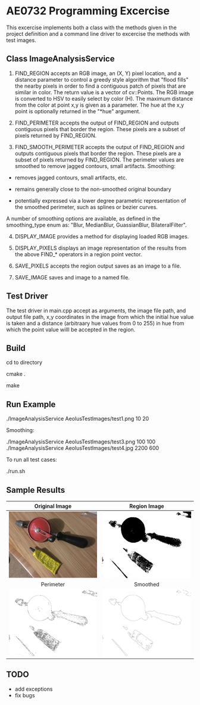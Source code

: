 # AE0732 Programming Excercise

This excercise implements both a class with the methods given in the project definition and a command line driver to excercise the methods with test images.

## Class ImageAnalysisService

1. FIND_REGION accepts an RGB image, an (X, Y) pixel location, and a distance parameter to
control a greedy style algorithm that "flood fills" the nearby pixels in order to find
a contiguous patch of pixels that are similar in color. The return value is a vector of
cv::Points. The RGB image is converted to HSV to easily select by color (H). The maximum
distance from the color at point x,y is given as a parameter. The hue at the x,y point
is optionally returned in the "*hue" argument.

2. FIND_PERIMETER accepts the output of FIND_REGION and outputs contiguous pixels that border the region. These pixels are a subset of pixels returned by FIND_REGION.

3. FIND_SMOOTH_PERIMETER accepts the output of FIND_REGION and outputs contiguous pixels that border the region. These pixels are a subset of pixels returned by FIND_REGION. The perimeter values are smoothed to remove jagged contours, small artifacts. Smoothing:

 - removes jagged contours, small artifacts, etc.
 
 - remains generally close to the non-smoothed original boundary
 
 - potentially  expressed via a lower degree parametric representation of the smoothed perimeter, such as splines or bezier curves.

A number of smoothing options are available, as defined in the smoothing_type enum as:  "Blur, MedianBlur, GuassianBlur, BilateralFilter".

4. DISPLAY_IMAGE provides a method for displaying loaded RGB images.

5. DISPLAY_PIXELS displays an image representation of the results from the above FIND_* operators in a region point vector.

6. SAVE_PIXELS accepts the region output saves as an image to a file.

7. SAVE_IMAGE saves and image to a named file.

## Test Driver

The test driver in main.cpp accept as arguments, the image file path, and output file path, x,y coordinates in the image from which the initial hue value is taken and a distance (arbitraary hue values from 0 to 255) in hue from which the point value willl be accepted in the region.


## Build

cd to directory

cmake .

make

## Run Example

./ImageAnalysisService AeolusTestImages/test1.png 10 20

Smoothing:

./ImageAnalysisService AeolusTestImages/test3.png 100 100
./ImageAnalysisService AeolusTestImages/test4.jpg 2200 600


To run all test cases:

./run.sh

## Sample Results

| Original Image | Region Image |
|:-------------:|:-------------:|
| ![Original](output/test4_out.jpg) | ![Region](output/test4_region.jpg) |
| Perimeter | Smoothed |
| ![Original](output/test4_perimeter.jpg) | ![Original](output/test4_smooth_perimeter.jpg) |

## TODO

- add exceptions
- fix bugs 
  

